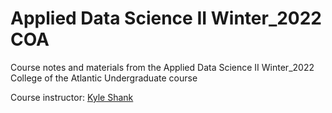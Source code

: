 # Applied Data Science II Winter_2022 COA
 Course notes and materials from the Applied Data Science II Winter_2022 College of the Atlantic Undergraduate course
 
 Course instructor: [Kyle Shank](https://github.com/kylescotshank)
